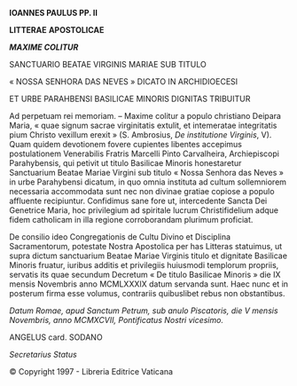 **IOANNES PAULUS PP. II**

**LITTERAE** **APOSTOLICAE**

***MAXIME COLITUR***

SANCTUARIO BEATAE VIRGINIS MARIAE SUB TITULO

« NOSSA SENHORA DAS NEVES » DICATO IN ARCHIDIOECESI

ET URBE PARAHBENSI BASILICAE MINORIS DIGNITAS TRIBUITUR

Ad perpetuam rei memoriam. – Maxime colitur a populo christiano Deipara Maria, « quae signum sacrae virginitatis extulit, et intemeratae integritatis pium Christo vexillum erexit » (S. Ambrosius, *De institutione Virginis*, V). Quam quidem devotionem fovere cupientes libentes accepimus postulationem Venerabilis Fratris Marcelli Pinto Carvalheira, Archiepiscopi Parahybensis, qui petivit ut titulo Basilicae Minoris honestaretur Sanctuarium Beatae Mariae Virgini sub titulo « Nossa Senhora das Neves » in urbe Parahybensi dicatum, in quo omnia instituta ad cultum sollemniorem necessaria accommodata sunt nec non divinae gratiae copiose a populo affluente recipiuntur. Confidimus sane fore ut, intercedente Sancta Dei Genetrice Maria, hoc privilegium ad spiritale lucrum Christifidelium adque fidem catholicam in illa regione corroborandam plurimum proficiat.

De consilio ideo Congregationis de Cultu Divino et Disciplina Sacramentorum, potestate Nostra Apostolica per has Litteras statuimus, ut supra dictum sanctuarium Beatae Mariae Virginis titulo et dignitate Basilicae Minoris fruatur, iuribus additis et privilegiis huiusmodi templorum propriis, servatis its quae secundum Decretum « De titulo Basilicae Minoris » die IX mensis Novembris anno MCMLXXXIX datum servanda sunt. Haec nunc et in posterum firma esse volumus, contrariis quibuslibet rebus non obstantibus.

*Datum Romae, apud Sanctum Petrum, sub anulo Piscatoris, die V mensis Novembris, anno MCMXCVII, Pontificatus Nostri vicesimo.*

ANGELUS card. SODANO

*Secretarius Status*

© Copyright 1997 - Libreria Editrice Vaticana
